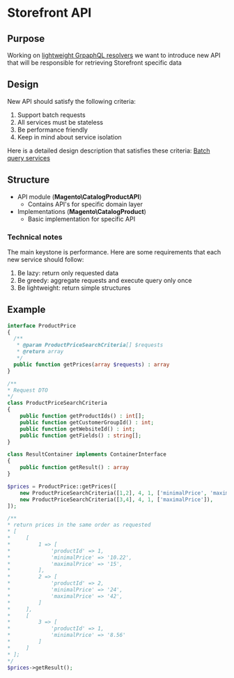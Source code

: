 
# Storefront API

## Purpose
Working on [lightweight GrpaphQL resolvers](https://github.com/magento-performance/architecture/blob/graphql/design-documents/graph-ql/lightweight-resolver.md) we want to introduce new API
that will be responsible for retrieving Storefront specific data

## Design 
New API should satisfy the following criteria:
1. Support batch requests
1. All services must be stateless
1. Be performance friendly
1. Keep in mind about service isolation

Here is a detailed design description that satisfies these criteria: [Batch query services](https://github.com/magento/architecture/pull/163/files?short_path=6bf9437#diff-6bf9437e365a3d978a3743fe86d815f5)

## Structure

* API module (**Magento\CatalogProductAPI**)
  * Contains API's for specific domain layer
* Implementations (**Magento\CatalogProduct**)
  * Basic implementation for specific API

### Technical notes

The main keystone is performance. Here are some requirements that each new service should follow:
1. Be lazy: return only requested data
1. Be greedy: aggregate requests and execute query only once
1. Be lightweight:  return simple structures


## Example
```php
interface ProductPrice
{
  /**
   * @param ProductPriceSearchCriteria[] $requests
   * @return array
   */
  public function getPrices(array $requests) : array
}

/**
* Request DTO
*/
class ProductPriceSearchCriteria
{
    public function getProductIds() : int[];
    public function getCustomerGroupId() : int;
    public function getWebsiteId() : int;
    public function getFields() : string[];
}

class ResultContainer implements ContainerInterface
{
    public function getResult() : array
}

$prices = ProductPrice::getPrices([
    new ProductPriceSearchCriteria([1,2], 4, 1, ['minimalPrice', 'maximalPrice']),
    new ProductPriceSearchCriteria([3,4], 4, 1, ['maximalPrice']),
]);

/**
* return prices in the same order as requested
* [
*     [
*         1 => [
*             'productId' => 1,
*             'minimalPrice' => '10.22',
*             'maximalPrice' => '15',
*         ],
*         2 => [
*             'productId' => 2,
*             'minimalPrice' => '24',
*             'maximalPrice' => '42',
*         ]
*     ],
*     [
*         3 => [
*             'productId' => 1,
*             'minimalPrice' => '8.56'
*         ]
*     ]
* ];
*/
$prices->getResult();

 
```

